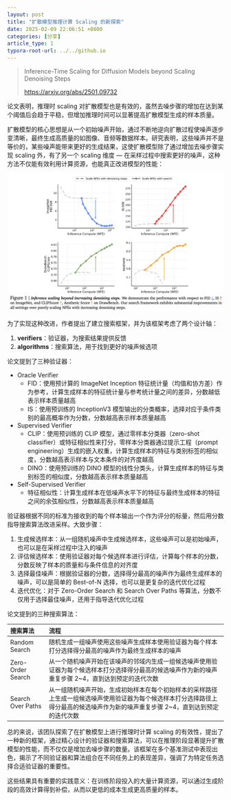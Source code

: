 ```yaml
---
layout: post
title: "扩散模型推理计算 Scaling 的新探索"
date: 2025-02-09 22:06:51 +0800
categories: [分享]
article_type: 1
typora-root-url: ../../github.io
---
```


> Inference-Time Scaling for Diffusion Models beyond Scaling Denoising Steps
>
> https://arxiv.org/abs/2501.09732

论文表明，推理时 scaling 对扩散模型也是有效的，虽然去噪步骤的增加在达到某个阈值后会趋于平稳，但增加推理时间可以显著提高扩散模型生成的样本质量。

扩散模型的核心思想是从一个初始噪声开始，通过不断地逆向扩散过程使噪声逐步变清晰，最终生成高质量的如图像、音频等数据样本。研究表明，这些噪声并不是等价的，某些噪声能带来更好的生成结果，这使扩散模型除了通过增加去噪步骤实现 scaling 外，有了另一个 scaling 维度 — 在采样过程中搜索更好的噪声，这种方法不仅能有效利用计算资源，也能真正改进模型的性能：

![](/assets/img/inference-time-scaling-for-diffusion-models-1.png)

为了实现这种改进，作者提出了建立搜索框架，并为该框架考虑了两个设计轴：

1. **verifiers**：验证器，为搜索结果提供反馈
2. **algorithms**：搜索算法，用于找到更好的噪声候选项

论文提到了三种验证器：

- Oracle Verifier
  - FID：使用预计算的 ImageNet Inception 特征统计量（均值和协方差）作为参考，计算生成样本的特征统计量与参考统计量之间的差异，分数越低表示样本质量越高
  - IS：使用预训练的 InceptionV3 模型输出的分类概率，选择对应于条件类别的最高概率作为分数，分数越高表示样本质量越高
- Supervised Verifier
  - CLIP：使用预训练的 CLIP 模型，通过零样本分类器（zero-shot classifier）或特征相似性来打分，零样本分类器通过提示工程（prompt engineering）生成的嵌入权重，计算生成样本的特征与类别标签的相似度，分数越高表示样本与文本条件的对齐度越高
  - DINO：使用预训练的 DINO 模型的线性分类头，计算生成样本的特征与类别标签的相似度，分数越高表示样本质量越高
- Self-Supervised Verifier
  - 特征相似性：计算生成样本在低噪声水平下的特征与最终生成样本的特征之间的余弦相似性，分数越高表示样本质量越高

验证器根据不同的标准为接收到的每个样本输出一个作为评分的标量，然后用分数指导搜索算法改进采样。大致步骤：

1. 生成候选样本：从一组随机噪声中生成候选样本，这些噪声可以是初始噪声，也可以是在采样过程中注入的噪声
2. 评估候选样本：使用验证器对每个候选样本进行评估，计算每个样本的分数，分数反映了样本的质量和与条件信息的对齐度
3. 选择最佳噪声：根据验证器的分数，选择得分最高的噪声作为最终生成样本的噪声，可以是简单的 Best-of-N 选择，也可以是更复杂的迭代优化过程
4. 迭代优化：对于 Zero-Order Search 和 Search Over Paths 等算法，分数不仅用于选择最佳噪声，还用于指导迭代优化过程

论文提到的三种搜索算法：

| 搜索算法          | 流程                                                         |
| :---------------- | :----------------------------------------------------------- |
| Random Search     | 随机生成一组噪声使用这些噪声生成样本使用验证器为每个样本打分选择得分最高的噪声作为最终生成样本的噪声 |
| Zero-Order Search | 从一个随机噪声开始在该噪声的邻域内生成一组候选噪声使用验证器为每个候选样本打分选择得分最高的候选噪声作为新的噪声重复步骤 2~4，直到达到预定的迭代次数 |
| Search Over Paths | 从一组随机噪声开始，生成初始样本在每个初始样本的采样路径上生成一组候选噪声使用验证器为每个候选样本打分选择路径上得分最高的候选噪声作为新的噪声重复步骤 2~4，直到达到预定的迭代次数 |

总的来说，该团队探索了在扩散模型上进行推理时计算 scaling 的有效性，提出了一种新的框架，通过精心设计的验证器和搜索算法，可以在推理阶段显著提升扩散模型的性能，而不仅仅是增加去噪步骤的数量。该框架在多个基准测试中表现出色，揭示了不同验证器和算法组合在不同任务上的表现差异，强调了为特定任务选择合适验证器的重要性。

这些结果具有重要的实践意义：在训练阶段投入的大量计算资源，可以通过生成阶段的高效计算得到补偿，从而以更低的成本生成更高质量的样本。
